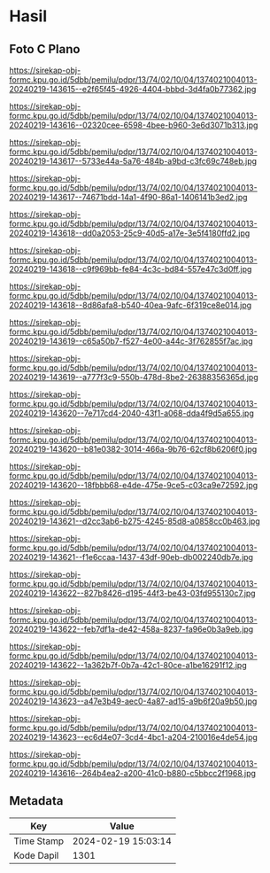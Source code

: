 # Hasil

## Foto C Plano

https://sirekap-obj-formc.kpu.go.id/5dbb/pemilu/pdpr/13/74/02/10/04/1374021004013-20240219-143615--e2f65f45-4926-4404-bbbd-3d4fa0b77362.jpg

https://sirekap-obj-formc.kpu.go.id/5dbb/pemilu/pdpr/13/74/02/10/04/1374021004013-20240219-143616--02320cee-6598-4bee-b960-3e6d3071b313.jpg

https://sirekap-obj-formc.kpu.go.id/5dbb/pemilu/pdpr/13/74/02/10/04/1374021004013-20240219-143617--5733e44a-5a76-484b-a9bd-c3fc69c748eb.jpg

https://sirekap-obj-formc.kpu.go.id/5dbb/pemilu/pdpr/13/74/02/10/04/1374021004013-20240219-143617--74671bdd-14a1-4f90-86a1-1406141b3ed2.jpg

https://sirekap-obj-formc.kpu.go.id/5dbb/pemilu/pdpr/13/74/02/10/04/1374021004013-20240219-143618--dd0a2053-25c9-40d5-a17e-3e5f4180ffd2.jpg

https://sirekap-obj-formc.kpu.go.id/5dbb/pemilu/pdpr/13/74/02/10/04/1374021004013-20240219-143618--c9f969bb-fe84-4c3c-bd84-557e47c3d0ff.jpg

https://sirekap-obj-formc.kpu.go.id/5dbb/pemilu/pdpr/13/74/02/10/04/1374021004013-20240219-143618--8d86afa8-b540-40ea-9afc-6f319ce8e014.jpg

https://sirekap-obj-formc.kpu.go.id/5dbb/pemilu/pdpr/13/74/02/10/04/1374021004013-20240219-143619--c65a50b7-f527-4e00-a44c-3f762855f7ac.jpg

https://sirekap-obj-formc.kpu.go.id/5dbb/pemilu/pdpr/13/74/02/10/04/1374021004013-20240219-143619--a777f3c9-550b-478d-8be2-26388356365d.jpg

https://sirekap-obj-formc.kpu.go.id/5dbb/pemilu/pdpr/13/74/02/10/04/1374021004013-20240219-143620--7e717cd4-2040-43f1-a068-dda4f9d5a655.jpg

https://sirekap-obj-formc.kpu.go.id/5dbb/pemilu/pdpr/13/74/02/10/04/1374021004013-20240219-143620--b81e0382-3014-466a-9b76-62cf8b6206f0.jpg

https://sirekap-obj-formc.kpu.go.id/5dbb/pemilu/pdpr/13/74/02/10/04/1374021004013-20240219-143620--18fbbb68-e4de-475e-9ce5-c03ca9e72592.jpg

https://sirekap-obj-formc.kpu.go.id/5dbb/pemilu/pdpr/13/74/02/10/04/1374021004013-20240219-143621--d2cc3ab6-b275-4245-85d8-a0858cc0b463.jpg

https://sirekap-obj-formc.kpu.go.id/5dbb/pemilu/pdpr/13/74/02/10/04/1374021004013-20240219-143621--f1e6ccaa-1437-43df-90eb-db002240db7e.jpg

https://sirekap-obj-formc.kpu.go.id/5dbb/pemilu/pdpr/13/74/02/10/04/1374021004013-20240219-143622--827b8426-d195-44f3-be43-03fd955130c7.jpg

https://sirekap-obj-formc.kpu.go.id/5dbb/pemilu/pdpr/13/74/02/10/04/1374021004013-20240219-143622--feb7df1a-de42-458a-8237-fa96e0b3a9eb.jpg

https://sirekap-obj-formc.kpu.go.id/5dbb/pemilu/pdpr/13/74/02/10/04/1374021004013-20240219-143622--1a362b7f-0b7a-42c1-80ce-a1be16291f12.jpg

https://sirekap-obj-formc.kpu.go.id/5dbb/pemilu/pdpr/13/74/02/10/04/1374021004013-20240219-143623--a47e3b49-aec0-4a87-ad15-a9b6f20a9b50.jpg

https://sirekap-obj-formc.kpu.go.id/5dbb/pemilu/pdpr/13/74/02/10/04/1374021004013-20240219-143623--ec6d4e07-3cd4-4bc1-a204-210016e4de54.jpg

https://sirekap-obj-formc.kpu.go.id/5dbb/pemilu/pdpr/13/74/02/10/04/1374021004013-20240219-143616--264b4ea2-a200-41c0-b880-c5bbcc2f1968.jpg


## Metadata

| Key        | Value               |
| ---------- | ------------------- |
| Time Stamp | 2024-02-19 15:03:14 |
| Kode Dapil | 1301                |



